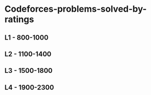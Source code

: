 # Codeforces-problems-solved-by-ratings

## L1 - 800-1000
## L2 - 1100-1400
## L3 - 1500-1800
## L4 - 1900-2300
